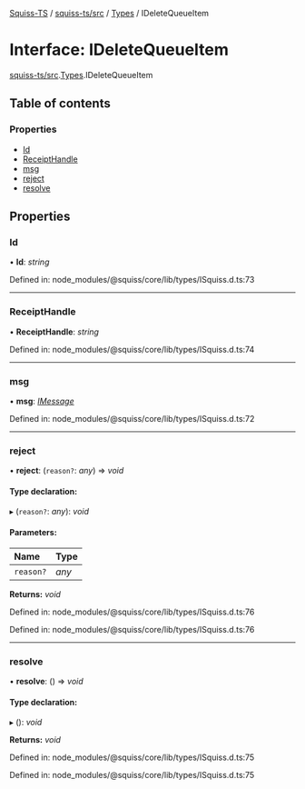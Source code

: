 [Squiss-TS](../README.md) / [squiss-ts/src](../modules/squiss_ts_src.md) / [Types](../modules/squiss_ts_src.types.md) / IDeleteQueueItem

# Interface: IDeleteQueueItem

[squiss-ts/src](../modules/squiss_ts_src.md).[Types](../modules/squiss_ts_src.types.md).IDeleteQueueItem

## Table of contents

### Properties

- [Id](squiss_ts_src.types.ideletequeueitem.md#id)
- [ReceiptHandle](squiss_ts_src.types.ideletequeueitem.md#receipthandle)
- [msg](squiss_ts_src.types.ideletequeueitem.md#msg)
- [reject](squiss_ts_src.types.ideletequeueitem.md#reject)
- [resolve](squiss_ts_src.types.ideletequeueitem.md#resolve)

## Properties

### Id

• **Id**: *string*

Defined in: node_modules/@squiss/core/lib/types/ISquiss.d.ts:73

___

### ReceiptHandle

• **ReceiptHandle**: *string*

Defined in: node_modules/@squiss/core/lib/types/ISquiss.d.ts:74

___

### msg

• **msg**: [*IMessage*](squiss_ts_src.types.imessage.md)

Defined in: node_modules/@squiss/core/lib/types/ISquiss.d.ts:72

___

### reject

• **reject**: (`reason?`: *any*) => *void*

#### Type declaration:

▸ (`reason?`: *any*): *void*

#### Parameters:

Name | Type |
:------ | :------ |
`reason?` | *any* |

**Returns:** *void*

Defined in: node_modules/@squiss/core/lib/types/ISquiss.d.ts:76

Defined in: node_modules/@squiss/core/lib/types/ISquiss.d.ts:76

___

### resolve

• **resolve**: () => *void*

#### Type declaration:

▸ (): *void*

**Returns:** *void*

Defined in: node_modules/@squiss/core/lib/types/ISquiss.d.ts:75

Defined in: node_modules/@squiss/core/lib/types/ISquiss.d.ts:75
